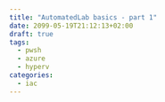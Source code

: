 ```yaml
---
title: "AutomatedLab basics - part 1"
date: 2099-05-19T21:12:13+02:00
draft: true
tags:
  - pwsh
  - azure
  - hyperv
categories:
  - iac
---
```



